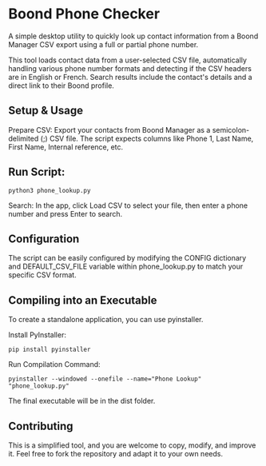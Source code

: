 # Boond Phone Checker
A simple desktop utility to quickly look up contact information from a Boond Manager CSV export using a full or partial phone number.

This tool loads contact data from a user-selected CSV file, automatically handling various phone number formats and detecting if the CSV headers are in English or French. Search results include the contact's details and a direct link to their Boond profile.

## Setup & Usage
Prepare CSV: Export your contacts from Boond Manager as a semicolon-delimited (;) CSV file. The script expects columns like Phone 1, Last Name, First Name, Internal reference, etc.

## Run Script:
```
python3 phone_lookup.py
```
Search: In the app, click Load CSV to select your file, then enter a phone number and press Enter to search.

## Configuration
The script can be easily configured by modifying the CONFIG dictionary and DEFAULT_CSV_FILE variable within phone_lookup.py to match your specific CSV format.

## Compiling into an Executable
To create a standalone application, you can use pyinstaller.

Install PyInstaller:
```
pip install pyinstaller
```
Run Compilation Command:
```
pyinstaller --windowed --onefile --name="Phone Lookup" "phone_lookup.py"
```
The final executable will be in the dist folder.

## Contributing
This is a simplified tool, and you are welcome to copy, modify, and improve it. Feel free to fork the repository and adapt it to your own needs.
